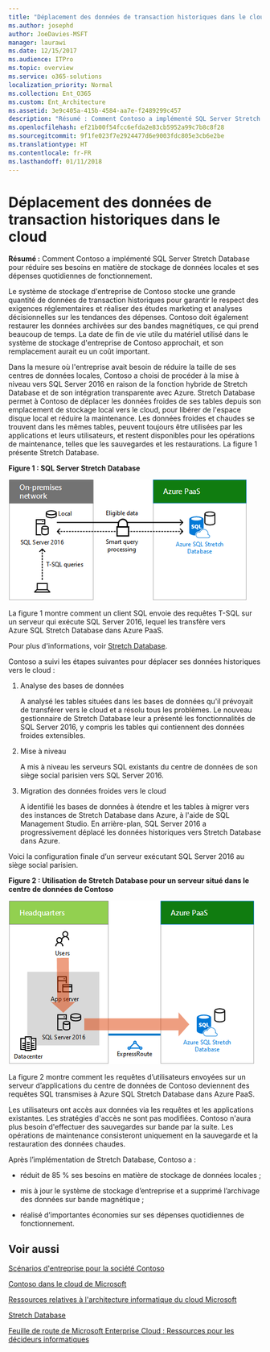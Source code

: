 ```yaml
---
title: "Déplacement des données de transaction historiques dans le cloud"
ms.author: josephd
author: JoeDavies-MSFT
manager: laurawi
ms.date: 12/15/2017
ms.audience: ITPro
ms.topic: overview
ms.service: o365-solutions
localization_priority: Normal
ms.collection: Ent_O365
ms.custom: Ent_Architecture
ms.assetid: 3e9c405a-415b-4584-aa7e-f2489299c457
description: "Résumé : Comment Contoso a implémenté SQL Server Stretch Database pour réduire ses besoins en matière de stockage de données locales et ses dépenses quotidiennes de fonctionnement."
ms.openlocfilehash: ef21b00f54fcc6efda2e83cb5952a99c7b8c8f28
ms.sourcegitcommit: 9f1fe023f7e2924477d6e9003fdc805e3cb6e2be
ms.translationtype: HT
ms.contentlocale: fr-FR
ms.lasthandoff: 01/11/2018
---
```

# <a name="moving-historical-transaction-data-to-the-cloud"></a>Déplacement des données de transaction historiques dans le cloud

 **Résumé :** Comment Contoso a implémenté SQL Server Stretch Database pour réduire ses besoins en matière de stockage de données locales et ses dépenses quotidiennes de fonctionnement.
  
Le système de stockage d'entreprise de Contoso stocke une grande quantité de données de transaction historiques pour garantir le respect des exigences réglementaires et réaliser des études marketing et analyses décisionnelles sur les tendances des dépenses. Contoso doit également restaurer les données archivées sur des bandes magnétiques, ce qui prend beaucoup de temps. La date de fin de vie utile du matériel utilisé dans le système de stockage d'entreprise de Contoso approchait, et son remplacement aurait eu un coût important. 
  
Dans la mesure où l'entreprise avait besoin de réduire la taille de ses centres de données locales, Contoso a choisi de procéder à la mise à niveau vers SQL Server 2016 en raison de la fonction hybride de Stretch Database et de son intégration transparente avec Azure. Stretch Database permet à Contoso de déplacer les données froides de ses tables depuis son emplacement de stockage local vers le cloud, pour libérer de l'espace disque local et réduire la maintenance. Les données froides et chaudes se trouvent dans les mêmes tables, peuvent toujours être utilisées par les applications et leurs utilisateurs, et restent disponibles pour les opérations de maintenance, telles que les sauvegardes et les restaurations. La figure 1 présente Stretch Database.
  
**Figure 1 : SQL Server Stretch Database**

![Stretch Database avec SQL Server comme solution de données hybride](images/Contoso_Poster/StretchDB01.png)
  
La figure 1 montre comment un client SQL envoie des requêtes T-SQL sur un serveur qui exécute SQL Server 2016, lequel les transfère vers Azure SQL Stretch Database dans Azure PaaS.
  
Pour plus d'informations, voir [Stretch Database]((https://msdn.microsoft.com/library/dn935011.aspx)).
  
Contoso a suivi les étapes suivantes pour déplacer ses données historiques vers le cloud :
  
1. Analyse des bases de données
    
    A analysé les tables situées dans les bases de données qu'il prévoyait de transférer vers le cloud et a résolu tous les problèmes. Le nouveau gestionnaire de Stretch Database leur a présenté les fonctionnalités de SQL Server 2016, y compris les tables qui contiennent des données froides extensibles.
    
2. Mise à niveau
    
    A mis à niveau les serveurs SQL existants du centre de données de son siège social parisien vers SQL Server 2016.
    
3. Migration des données froides vers le cloud
    
    A identifié les bases de données à étendre et les tables à migrer vers des instances de Stretch Database dans Azure, à l'aide de SQL Management Studio. En arrière-plan, SQL Server 2016 a progressivement déplacé les données historiques vers Stretch Database dans Azure.
    
Voici la configuration finale d’un serveur exécutant SQL Server 2016 au siège social parisien.
  
**Figure 2 : Utilisation de Stretch Database pour un serveur situé dans le centre de données de Contoso**

![Configuration de Contoso pour Stretch Database avec SQL Server pour un ordinateur unique exécutant SQL Server](images/Contoso_Poster/StretchDB02.png)

  
La figure 2 montre comment les requêtes d’utilisateurs envoyées sur un serveur d’applications du centre de données de Contoso deviennent des requêtes SQL transmises à Azure SQL Stretch Database dans Azure PaaS.
  
Les utilisateurs ont accès aux données via les requêtes et les applications existantes. Les stratégies d'accès ne sont pas modifiées. Contoso n'aura plus besoin d'effectuer des sauvegardes sur bande par la suite. Les opérations de maintenance consisteront uniquement en la sauvegarde et la restauration des données chaudes.
  
Après l’implémentation de Stretch Database, Contoso a :
  
- réduit de 85 % ses besoins en matière de stockage de données locales ;
    
- mis à jour le système de stockage d’entreprise et a supprimé l’archivage des données sur bande magnétique ;
    
- réalisé d’importantes économies sur ses dépenses quotidiennes de fonctionnement.
    
## <a name="see-also"></a>Voir aussi

[Scénarios d'entreprise pour la société Contoso](enterprise-scenarios-for-the-contoso-corporation.md)
  
[Contoso dans le cloud de Microsoft](contoso-in-the-microsoft-cloud.md)
  
[Ressources relatives à l'architecture informatique du cloud Microsoft](microsoft-cloud-it-architecture-resources.md)

[Stretch Database]((https://msdn.microsoft.com/library/dn935011.aspx))
  
[Feuille de route de Microsoft Enterprise Cloud : Ressources pour les décideurs informatiques]((https://sway.com/FJ2xsyWtkJc2taRD))




